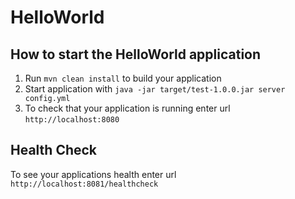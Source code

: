 # HelloWorld

How to start the HelloWorld application
---

1. Run `mvn clean install` to build your application
1. Start application with `java -jar target/test-1.0.0.jar server config.yml`
1. To check that your application is running enter url `http://localhost:8080`

Health Check
---

To see your applications health enter url `http://localhost:8081/healthcheck`
